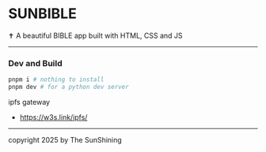 # SUNBIBLE
✝️ A beautiful BIBLE app built with HTML, CSS and JS 


---

### Dev and Build

```sh
pnpm i # nothing to install
pnpm dev # for a python dev server
```

ipfs gateway
- https://w3s.link/ipfs/


---


copyright 2025 by The SunShining